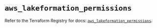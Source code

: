 # `aws_lakeformation_permissions`

Refer to the Terraform Registry for docs: [`aws_lakeformation_permissions`](https://registry.terraform.io/providers/hashicorp/aws/6.11.0/docs/resources/lakeformation_permissions).
